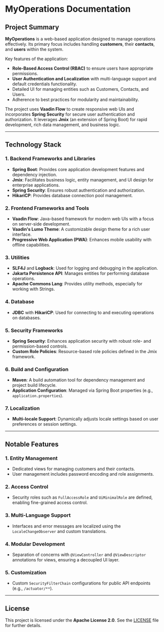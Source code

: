 # MyOperations Documentation

## Project Summary

**MyOperations** is a web-based application designed to manage operations effectively. Its primary focus includes handling **customers**, their **contacts**, and **users** within the system.

Key features of the application:
- **Role-Based Access Control (RBAC)** to ensure users have appropriate permissions.
- **User Authentication and Localization** with multi-language support and default credentials functionality.
- Detailed UI for managing entities such as Customers, Contacts, and Users.
- Adherence to best practices for modularity and maintainability.

The project uses **Vaadin Flow** to create responsive web UIs and incorporates **Spring Security** for secure user authentication and authorization. It leverages **Jmix** (an extension of Spring Boot) for rapid development, rich data management, and business logic.

---

## Technology Stack

### 1. Backend Frameworks and Libraries
- **Spring Boot**: Provides core application development features and dependency injection.
- **Jmix**: Facilitates business logic, entity management, and UI design for enterprise applications.
- **Spring Security**: Ensures robust authentication and authorization.
- **HikariCP**: Provides database connection pool management.

### 2. Frontend Frameworks and Tools
- **Vaadin Flow**: Java-based framework for modern web UIs with a focus on server-side development.
- **Vaadin's Lumo Theme**: A customizable design theme for a rich user interface.
- **Progressive Web Application (PWA)**: Enhances mobile usability with offline capabilities.

### 3. Utilities
- **SLF4J** and **Logback**: Used for logging and debugging in the application.
- **Jakarta Persistence API**: Manages entities for performing database operations.
- **Apache Commons Lang**: Provides utility methods, especially for working with Strings.

### 4. Database
- **JDBC** with **HikariCP**: Used for connecting to and executing operations on databases.

### 5. Security Frameworks
- **Spring Security**: Enhances application security with robust role- and permission-based controls.
- **Custom Role Policies**: Resource-based role policies defined in the Jmix framework.

### 6. Build and Configuration
- **Maven**: A build automation tool for dependency management and project build lifecycle.
- **Application Configuration**: Managed via Spring Boot properties (e.g., `application.properties`).

### 7. Localization
- **Multi-locale Support**: Dynamically adjusts locale settings based on user preferences or session settings.

---

## Notable Features

### 1. Entity Management
- Dedicated views for managing customers and their contacts.
- User management includes password encoding and role assignments.

### 2. Access Control
- Security roles such as `FullAccessRole` and `UiMinimalRole` are defined, enabling fine-grained access control.

### 3. Multi-Language Support
- Interfaces and error messages are localized using the `LocaleChangeObserver` and custom translations.

### 4. Modular Development
- Separation of concerns with `@ViewController` and `@ViewDescriptor` annotations for views, ensuring a decoupled UI layer.

### 5. Customization
- Custom `SecurityFilterChain` configurations for public API endpoints (e.g., `/actuator/**`).

---

## License

This project is licensed under the **Apache License 2.0**. See the [LICENSE](LICENSE) file for further details.